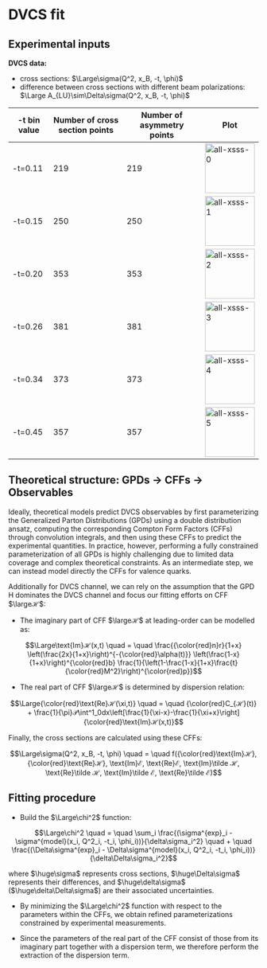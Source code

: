 # DVCS fit

## Experimental inputs
**DVCS data:**
- cross sections: $\Large\sigma(Q^2, x_B, -t, \phi)$
- difference between cross sections with different beam polarizations: $\Large A_{LU}\sim\Delta\sigma(Q^2, x_B, -t, \phi)$

|-t bin value|Number of cross section points|Number of asymmetry points|Plot|
|----|----|----|----|
|-t=0.11| 219 | 219 | <img width="100" alt="all-xsss-0" src="https://github.com/user-attachments/assets/58818b54-feb8-414e-9413-78f6c44d5eb4" /> |
|-t=0.15| 250 | 250 | <img width="100" alt="all-xsss-1" src="https://github.com/user-attachments/assets/c5251225-1ca7-432d-94a3-895831594764" /> |
|-t=0.20| 353 | 353 | <img width="100" alt="all-xsss-2" src="https://github.com/user-attachments/assets/1db5df86-6f80-4026-a9ab-6b410b4c8719" /> |
|-t=0.26| 381 | 381 | <img width="100" alt="all-xsss-3" src="https://github.com/user-attachments/assets/f85982eb-ad84-4418-ba71-0da9527659bc" /> |
|-t=0.34| 373 | 373 | <img width="100" alt="all-xsss-4" src="https://github.com/user-attachments/assets/e52252df-133a-4775-b43d-bae5f84b9057" /> |
|-t=0.45| 357 | 357 | <img width="100" alt="all-xsss-5" src="https://github.com/user-attachments/assets/762fe3bf-02b6-4bf2-ad43-c2e342b938af" /> |
## Theoretical structure: GPDs &rarr; CFFs &rarr; Observables

Ideally, theoretical models predict DVCS observables by first parameterizing the Generalized Parton Distributions (GPDs) using a double distribution ansatz, computing the corresponding Compton Form Factors (CFFs) through convolution integrals, and then using these CFFs to predict the experimental quantities. In practice, however, performing a fully constrained parameterization of all GPDs is highly challenging due to limited data coverage and complex theoretical constraints. As an intermediate step, we can instead model directly the CFFs for valence quarks.

Additionally for DVCS channel, we can rely on the assumption that the GPD H dominates the DVCS channel and focus our fitting efforts on CFF $\largeℋ$:
- The imaginary part of CFF $\largeℋ$ at leading-order can be modelled as:

$$\Large\text{Im}ℋ(x,t) \quad = \quad \frac{{\color{red}n}r}{1+x} \left(\frac{2x}{1+x}\right)^{-{\color{red}\alpha(t)}} \left(\frac{1-x}{1+x}\right)^{\color{red}b} \frac{1}{\left(1-\frac{1-x}{1+x}\frac{t}{\color{red}M^2}\right)^{\color{red}p}}$$

- The real part of CFF $\largeℋ$ is determined by dispersion relation:

$$\Large{\color{red}\text{Re}ℋ(\xi,t)} \quad = \quad {\color{red}C_{ℋ}(t)} + \frac{1}{\pi}𝒫\int^1_0dx\left[\frac{1}{\xi-x}-\frac{1}{\xi+x}\right]{\color{red}\text{Im}ℋ(x,t)}$$

Finally, the cross sections are calculated using these CFFs:

$$\Large\sigma(Q^2, x_B, -t, \phi) \quad = \quad f({\color{red}\text{Im}ℋ}, {\color{red}\text{Re}ℋ}, \text{Im}ℰ, \text{Re}ℰ, \text{Im}\tilde ℋ, \text{Re}\tilde ℋ, \text{Im}\tilde ℰ, \text{Re}\tilde ℰ)$$

## Fitting procedure
- Build the $\Large\chi^2$ function:

$$\Large\chi^2 \quad = \quad \sum_i \frac{(\sigma^{exp}_i - \sigma^{model}(x_i, Q^2_i, -t_i, \phi_i))}{\delta\sigma_i^2} \quad + \quad \frac{(\Delta\sigma^{exp}_i - \Delta\sigma^{model}(x_i, Q^2_i, -t_i, \phi_i))}{\delta\Delta\sigma_i^2}$$

where $\huge\sigma$ represents cross sections, $\huge\Delta\sigma$ represents their differences, and $\huge\delta\sigma$ ($\huge\delta\Delta\sigma$) are their associated uncertainties.

- By minimizing the $\Large\chi^2$ function with respect to the parameters within the CFFs, we obtain refined parameterizations constrained by experimental measurements.

- Since the parameters of the real part of the CFF consist of those from its imaginary part together with a dispersion term, we therefore perform the extraction of the dispersion term.
